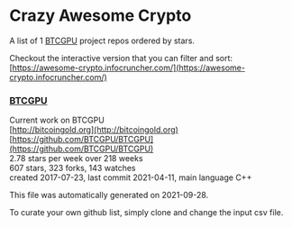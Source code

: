 # Crazy Awesome Crypto
A list of 1 [BTCGPU](https://github.com/BTCGPU) project repos ordered by stars.  

Checkout the interactive version that you can filter and sort: 
[https://awesome-crypto.infocruncher.com/](https://awesome-crypto.infocruncher.com/)  


### [BTCGPU](https://github.com/BTCGPU/BTCGPU)  
Current work on BTCGPU  
[http://bitcoingold.org](http://bitcoingold.org)  
[https://github.com/BTCGPU/BTCGPU](https://github.com/BTCGPU/BTCGPU)  
2.78 stars per week over 218 weeks  
607 stars, 323 forks, 143 watches  
created 2017-07-23, last commit 2021-04-11, main language C++  


This file was automatically generated on 2021-09-28.  

To curate your own github list, simply clone and change the input csv file.  